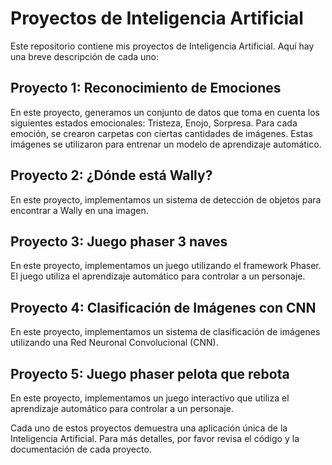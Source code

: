 # Proyectos de Inteligencia Artificial

Este repositorio contiene mis proyectos de Inteligencia Artificial. Aquí hay una breve descripción de cada uno:

## Proyecto 1: Reconocimiento de Emociones

En este proyecto, generamos un conjunto de datos que toma en cuenta los siguientes estados emocionales: Tristeza, Enojo, Sorpresa. Para cada emoción, se crearon carpetas con ciertas cantidades de imágenes. Estas imágenes se utilizaron para entrenar un modelo de aprendizaje automático.

## Proyecto 2: ¿Dónde está Wally?

En este proyecto, implementamos un sistema de detección de objetos para encontrar a Wally en una imagen.

## Proyecto 3: Juego phaser 3 naves

En este proyecto, implementamos un juego utilizando el framework Phaser. El juego utiliza el aprendizaje automático para controlar a un personaje.

## Proyecto 4: Clasificación de Imágenes con CNN

En este proyecto, implementamos un sistema de clasificación de imágenes utilizando una Red Neuronal Convolucional (CNN).

## Proyecto 5: Juego phaser pelota que rebota

En este proyecto, implementamos un juego interactivo que utiliza el aprendizaje automático para controlar a un personaje.

Cada uno de estos proyectos demuestra una aplicación única de la Inteligencia Artificial. Para más detalles, por favor revisa el código y la documentación de cada proyecto.
